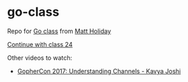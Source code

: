 # go-class
Repo for [Go class](https://www.youtube.com/watch?v=iDQAZEJK8lI&list=PLoILbKo9rG3skRCj37Kn5Zj803hhiuRK6&index=1
) from [Matt Holiday](https://github.com/matt4biz)

[Continue with class 24](https://youtu.be/tG7gII0Ax0Q?feature=shared&t=36)

Other videos to watch:
- [GopherCon 2017: Understanding Channels - Kavya Joshi](https://www.youtube.com/watch?v=KBZlN0izeiY)